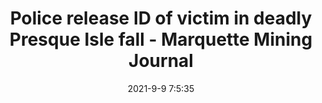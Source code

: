 ---
"title": "Police release ID of victim in deadly Presque Isle fall - Marquette Mining Journal"
"date": "2021-9-9 7:5:35"
"feed_name": "GOOGLENEWSMINING"
"feed_website": "https://news.google.com/search?q=mining%2Bincident&hl=en-US&gl=US&ceid=US:en"
"feed_rss": "https://news.google.com/rss/search?q=mining%2Bincident&hl=en-US&gl=US&ceid=US:en"
"link": "https://www.miningjournal.net/news/front-page-news/2021/09/police-release-id-of-victim-in-deadly-presque-isle-fall/"
"file": "_posts/2021-1-1-03067534f667af5e5f276a95785bd1e0ded28dcb.md"
"accident": "0"
"drilling": "0"
---